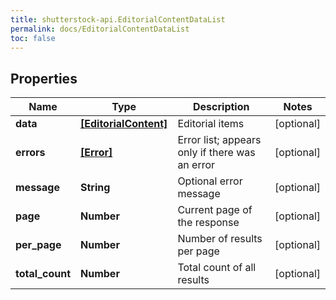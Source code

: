 ```yaml
---
title: shutterstock-api.EditorialContentDataList
permalink: docs/EditorialContentDataList
toc: false
---
```




## Properties

Name | Type | Description | Notes
------------ | ------------- | ------------- | -------------
**data** | [**[EditorialContent]**](EditorialContent) | Editorial items | [optional] 
**errors** | [**[Error]**](Error) | Error list; appears only if there was an error | [optional] 
**message** | **String** | Optional error message | [optional] 
**page** | **Number** | Current page of the response | [optional] 
**per_page** | **Number** | Number of results per page | [optional] 
**total_count** | **Number** | Total count of all results | [optional] 


